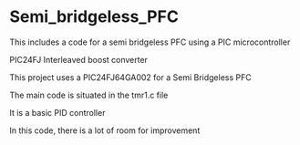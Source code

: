 # Semi_bridgeless_PFC
This includes a code for a semi bridgeless PFC using a PIC microcontroller

PIC24FJ Interleaved boost converter

This project uses a PIC24FJ64GA002 for a Semi Bridgeless PFC

The main code is situated in the tmr1.c file

It is a basic PID controller

In this code, there is a lot of room for improvement
